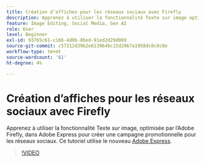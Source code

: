 ```yaml
---
title: Création d’affiches pour les réseaux sociaux avec Firefly
description: Apprenez à utiliser la fonctionnalité Texte sur image optimisée par l’Adobe Firefly pour créer une campagne promotionnelle pour les réseaux sociaux.
feature: Image Editing, Social Media, Gen AI
role: User
level: Beginner
exl-id: 93765c61-c166-4d0b-86ed-91ed2d29d069
source-git-commit: c57212d39b2e613964bc15d2967a1958dc0c8c8e
workflow-type: tm+mt
source-wordcount: '61'
ht-degree: 4%

---
```


# Création d’affiches pour les réseaux sociaux avec Firefly

Apprenez à utiliser la fonctionnalité Texte sur image, optimisée par l’Adobe Firefly, dans Adobe Express pour créer une campagne promotionnelle pour les réseaux sociaux. Ce tutoriel utilise le nouveau [Adobe Express](https://www.adobe.com/express/).

>[!VIDEO](https://video.tv.adobe.com/v/3420533?quality=12&learn=on&hidetitle=true)
